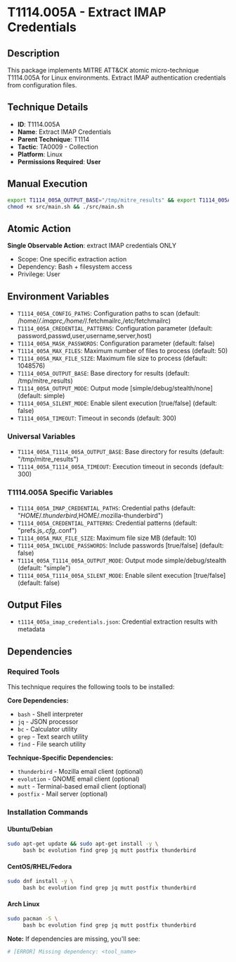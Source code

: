 # T1114.005A - Extract IMAP Credentials

## Description
This package implements MITRE ATT&CK atomic micro-technique T1114.005A for Linux environments. Extract IMAP authentication credentials from configuration files.

## Technique Details
- **ID**: T1114.005A
- **Name**: Extract IMAP Credentials
- **Parent Technique**: T1114
- **Tactic**: TA0009 - Collection
- **Platform**: Linux
- **Permissions Required**: **User**

## Manual Execution
```bash
export T1114_005A_OUTPUT_BASE="/tmp/mitre_results" && export T1114_005A_SILENT_MODE=false
chmod +x src/main.sh && ./src/main.sh
```

## Atomic Action
**Single Observable Action**: extract IMAP credentials ONLY
- Scope: One specific extraction action
- Dependency: Bash + filesystem access
- Privilege: User

## Environment Variables
- `T1114_005A_CONFIG_PATHS`: Configuration paths to scan (default: /home/*/.imaprc,/home/*/.fetchmailrc,/etc/fetchmailrc)
- `T1114_005A_CREDENTIAL_PATTERNS`: Configuration parameter (default: password,passwd,user,username,server,host)
- `T1114_005A_MASK_PASSWORDS`: Configuration parameter (default: false)
- `T1114_005A_MAX_FILES`: Maximum number of files to process (default: 50)
- `T1114_005A_MAX_FILE_SIZE`: Maximum file size to process (default: 1048576)
- `T1114_005A_OUTPUT_BASE`: Base directory for results (default: /tmp/mitre_results)
- `T1114_005A_OUTPUT_MODE`: Output mode [simple/debug/stealth/none] (default: simple)
- `T1114_005A_SILENT_MODE`: Enable silent execution [true/false] (default: false)
- `T1114_005A_TIMEOUT`: Timeout in seconds (default: 300)

### Universal Variables
- `T1114_005A_T1114_005A_OUTPUT_BASE`: Base directory for results (default: "/tmp/mitre_results")
- `T1114_005A_T1114_005A_TIMEOUT`: Execution timeout in seconds (default: 300)

### T1114.005A Specific Variables
- `T1114_005A_IMAP_CREDENTIAL_PATHS`: Credential paths (default: "$HOME/.thunderbird,$HOME/.mozilla-thunderbird")
- `T1114_005A_CREDENTIAL_PATTERNS`: Credential patterns (default: "prefs.js,*.cfg,*.conf")
- `T1114_005A_MAX_FILE_SIZE`: Maximum file size MB (default: 10)
- `T1114_005A_INCLUDE_PASSWORDS`: Include passwords [true/false] (default: false)
- `T1114_005A_T1114_005A_OUTPUT_MODE`: Output mode simple/debug/stealth (default: "simple")
- `T1114_005A_T1114_005A_SILENT_MODE`: Enable silent execution [true/false] (default: false)

## Output Files
- `t1114_005a_imap_credentials.json`: Credential extraction results with metadata

## Dependencies

### Required Tools
This technique requires the following tools to be installed:

**Core Dependencies:**
- `bash` - Shell interpreter
- `jq` - JSON processor  
- `bc` - Calculator utility
- `grep` - Text search utility
- `find` - File search utility

**Technique-Specific Dependencies:**
- `thunderbird` - Mozilla email client (optional)
- `evolution` - GNOME email client (optional) 
- `mutt` - Terminal-based email client (optional)
- `postfix` - Mail server (optional)

### Installation Commands

#### Ubuntu/Debian
```bash
sudo apt-get update && sudo apt-get install -y \
     bash bc evolution find grep jq mutt postfix thunderbird
```

#### CentOS/RHEL/Fedora  
```bash
sudo dnf install -y \
     bash bc evolution find grep jq mutt postfix thunderbird
```

#### Arch Linux
```bash
sudo pacman -S \
     bash bc evolution find grep jq mutt postfix thunderbird
```

**Note:** If dependencies are missing, you'll see:
```bash
# [ERROR] Missing dependency: <tool_name>
```

